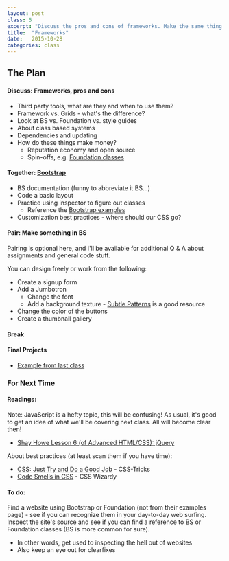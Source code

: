 ```yaml
---
layout: post
class: 5
excerpt: "Discuss the pros and cons of frameworks. Make the same thing in Bootstrap then Foundation to compare. Lots of practice using the Inspector."
title:  "Frameworks"
date:   2015-10-28
categories: class
---
```


## The Plan

#### <span class="post-title-pre">Discuss:</span> Frameworks, pros and cons

* Third party tools, what are they and when to use them?
* Framework vs. Grids - what's the difference?
* Look at BS vs. Foundation vs. style guides
* About class based systems
* Dependencies and updating
* How do these things make money?
	* Reputation economy and open source
	* Spin-offs, e.g. [Foundation classes](http://zurb.com/university/courses)

#### <span class="post-title-pre">Together:</span> [Bootstrap](http://getbootstrap.com/)

* BS documentation (funny to abbreviate it BS...)
* Code a basic layout
* Practice using inspector to figure out classes
	* Reference the [Bootstrap examples](http://getbootstrap.com/getting-started/#examples)
* Customization best practices - where should our CSS go?

#### <span class="post-title-pre">Pair:</span> Make something in BS

Pairing is optional here, and I'll be available for additional Q & A about assignments and general code stuff. 

You can design freely or work from the following:

* Create a signup form
* Add a Jumbotron
	* Change the font
	* Add a background texture - [Subtle Patterns](http://subtlepatterns.com/) is a good resource
* Change the color of the buttons
* Create a thumbnail gallery

#### Break

#### Final Projects
* [Example from last class](https://preview.c9.io/ambikaroos/met-app-prototype/index.html)



<div class="notice post-todos" markdown="1">

### For Next Time

#### Readings:

Note: JavaScript is a hefty topic, this will be confusing! As usual, it's good to get an idea of what we'll be covering next class. All will become clear then!

* [Shay Howe Lesson 6 (of Advanced HTML/CSS): jQuery](http://learn.shayhowe.com/advanced-html-css/jquery/)

About best practices (at least scan them if you have time):

* [CSS: Just Try and Do a Good Job](https://css-tricks.com/just-try-and-do-a-good-job/) - CSS-Tricks
* [Code Smells in CSS](http://csswizardry.com/2012/11/code-smells-in-css/) - CSS Wizardy

#### To do:

Find a website using Bootstrap or Foundation (not from their examples page) - see if you can recognize them in your day-to-day web surfing. Inspect the site's source and see if you can find a reference to BS or Foundation classes (BS is more common for sure).

* In other words, get used to inspecting the hell out of websites
* Also keep an eye out for clearfixes

</div>
